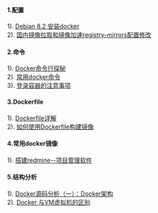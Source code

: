 #### 1.配置
1). [Debian 8.2 安装docker](http://blog.csdn.net/gaisylly/article/details/50113791)  
2). [国内镜像拉取和镜像加速registry-mirrors配置修改](http://blog.csdn.net/u014231523/article/details/61197945)  
#### 2.命令
1). [Docker命令行探秘](http://www.infoq.com/cn/articles/docker-command-line-quest)  
2). [常用docker命令](http://blog.csdn.net/wsscy2004/article/details/25878363)  
3). [登录容器的注意事项](http://blog.csdn.net/u013571243/article/details/51757443)  
#### 3.Dockerfile
1). [Dockerfile详解](http://blog.csdn.net/wsscy2004/article/details/25878223)  
2). [如何使用Dockerfile构建镜像](http://blog.csdn.net/qinyushuang/article/details/43342553)  
#### 4.常用docker镜像
1). [搭建redmine--项目管理软件](https://github.com/sameersbn/docker-redmine)  
#### 5.结构分析
1). [Docker源码分析（一）：Docker架构](http://www.infoq.com/cn/articles/docker-source-code-analysis-part1/)  
2). [Docker 与VM虚拟机的区别](http://blog.csdn.net/yuezu/article/details/52145365)  





